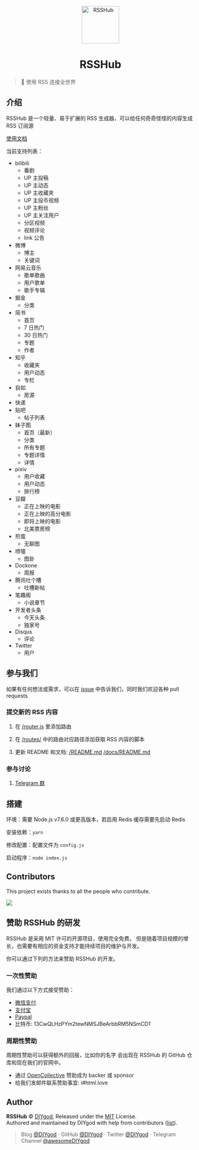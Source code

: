 <p align="center">
<img src="https://i.imgur.com/NZpRScX.png" alt="RSSHub" width="100">
</p>
<h1 align="center">RSSHub</h1>

> 🍭 使用 RSS 连接全世界

## 介绍

RSSHub 是一个轻量、易于扩展的 RSS 生成器，可以给任何奇奇怪怪的内容生成 RSS 订阅源

[使用文档](https://rsshub.js.org)

当前支持列表：

- bilibili
  - 番剧
  - UP 主投稿
  - UP 主动态
  - UP 主收藏夹
  - UP 主投币视频
  - UP 主粉丝
  - UP 主关注用户
  - 分区视频
  - 视频评论
  - link 公告
- 微博
  - 博主
  - 关键词
- 网易云音乐
  - 歌单歌曲
  - 用户歌单
  - 歌手专辑
- 掘金
  - 分类
- 简书
  - 首页
  - 7 日热门
  - 30 日热门
  - 专题
  - 作者
- 知乎
  - 收藏夹
  - 用户动态
  - 专栏
- 自如
  - 房源
- 快递
- 贴吧
  - 帖子列表
- 妹子图
  - 首页（最新）
  - 分类
  - 所有专题
  - 专题详情
  - 详情
- pixiv
  - 用户收藏
  - 用户动态
  - 排行榜
- 豆瓣
  - 正在上映的电影
  - 正在上映的高分电影
  - 即将上映的电影
  - 北美票房榜
- 煎蛋
  - 无聊图
- 喷嚏
  - 图卦
- Dockone
  - 周报
- 腾讯吐个槽
  - 吐槽新帖
- 笔趣阁
  - 小说章节
- 开发者头条
  - 今天头条
  - 独家号
- Disqus
  - 评论
- Twitter
  - 用户

## 参与我们

如果有任何想法或需求，可以在 [issue](https://github.com/DIYgod/RSSHub/issues) 中告诉我们，同时我们欢迎各种 pull requests

### 提交新的 RSS 内容

1. 在 [/router.js](https://github.com/DIYgod/RSSHub/blob/master/router.js) 里添加路由

1. 在 [/routes/](https://github.com/DIYgod/RSSHub/tree/master/routes) 中的路由对应路径添加获取 RSS 内容的脚本

1. 更新 README 和文档: [/README.md](https://github.com/DIYgod/RSSHub/blob/master/README.md) [/docs/README.md](https://github.com/DIYgod/RSSHub/blob/master/docs/README.md)

### 参与讨论

1. [Telegram 群](https://t.me/rsshub)

## 搭建

环境：需要 Node.js v7.6.0 或更高版本，若启用 Redis 缓存需要先启动 Redis

安装依赖：`yarn`

修改配置：配置文件为 `config.js`

启动程序：`node index.js`

## Contributors

This project exists thanks to all the people who contribute.

<a href="https://github.com/DIYgod/RSSHub/graphs/contributors"><img src="https://opencollective.com/RSSHub/contributors.svg?width=890&button=false" /></a>

## 赞助 RSSHub 的研发

RSSHub 是采用 MIT 许可的开源项目，使用完全免费。 但是随着项目规模的增长，也需要有相应的资金支持才能持续项目的维护与开发。

你可以通过下列的方法来赞助 RSSHub 的开发。

### 一次性赞助

我们通过以下方式接受赞助：

- [微信支付](https://i.imgur.com/aq6PtWa.png)
- [支付宝](https://i.imgur.com/wv1Pj2k.png)
- [Paypal](https://www.paypal.me/DIYgod)
- 比特币: 13CwQLHzPYm2tewNMSJBeArbbRM5NSmCD1

### 周期性赞助

周期性赞助可以获得额外的回报，比如你的名字 会出现在 RSSHub 的 GitHub 仓库和现在我们的官网中。

- 通过 [OpenCollective](https://opencollective.com/RSSHub) 赞助成为 backer 或 sponsor
- 给我们发邮件联系赞助事宜: i#html.love

## Author

**RSSHub** © [DIYgod](https://github.com/DIYgod), Released under the [MIT](./LICENSE) License.<br>
Authored and maintained by DIYgod with help from contributors ([list](https://github.com/DIYgod/RSSHub/contributors)).

> Blog [@DIYgod](https://diygod.me) · GitHub [@DIYgod](https://github.com/DIYgod) · Twitter [@DIYgod](https://twitter.com/DIYgod) · Telegram Channel [@awesomeDIYgod](https://t.me/awesomeDIYgod)

